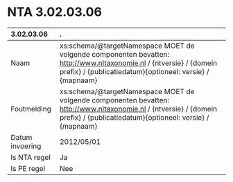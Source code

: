 # NTA 3.02.03.06

 3.02.03.06 | . 
 :--- | :--- 
 Naam | xs:schema/@targetNamespace MOET de volgende componenten bevatten: http://www.nltaxonomie.nl / {ntversie} /  {domein prefix} / {publicatiedatum}{optioneel: versie} / {mapnaam} 
 Foutmelding | xs:schema/@targetNamespace MOET de volgende componenten bevatten: http://www.nltaxonomie.nl / {ntversie} /  {domein prefix} / {publicatiedatum}{optioneel: versie} / {mapnaam} 
 Datum invoering | 2012/05/01 
 Is NTA regel | Ja 
 Is PE regel | Nee 
